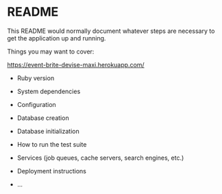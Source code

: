 # README

This README would normally document whatever steps are necessary to get the
application up and running.

Things you may want to cover:

https://event-brite-devise-maxi.herokuapp.com/

* Ruby version

* System dependencies

* Configuration

* Database creation

* Database initialization

* How to run the test suite

* Services (job queues, cache servers, search engines, etc.)

* Deployment instructions

* ...
